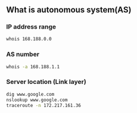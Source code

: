 # 

## What is autonomous system(AS)

### IP address range
```bash
whois 168.188.0.0
```

### AS number
```bash
whois -a 168.188.1.1
```

### Server location (Link layer)
```bash
dig www.google.com
nslookup www.google.com
traceroute -n 172.217.161.36
```
